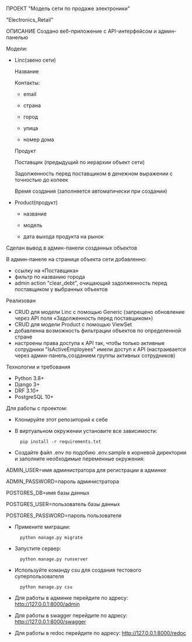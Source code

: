 ПРОЕКТ "Модель сети по продаже электроники"

"Electronics_Retail"
        
ОПИСАНИЕ
Создано веб-приложение с API-интерфейсом и админ-панелью

Модели:

* Linc(звено сети)
  
  Название
  
  Контакты:
  
   - email
  
   - страна
  
   - город
  
   - улица
  
   - номер дома
  
  Продукт
  
  Поставщик (предыдущий по иерархии объект сети)
  
  Задолженность перед поставщиком в денежном выражении с точностью до копеек
  
  Время создания (заполняется автоматически при создании)
  
* Product(продукт)
 
   - название
  
   - модель
  
   - дата выхода продукта на рынок
  
Сделан вывод в админ-панели созданных объектов

  В админ-панеле на странице объекта сети добавленно:
  * ссылку на «Поставщика»
  * фильтр по названию города
  * admin action "clear_debt", очищающий задолженность перед поставщиком у выбранных объектов

Реализован 
  * CRUD для модели Linc с помощью Generic
  (запрещено обновление через API поля «Задолженность перед поставщиком»)
  * CRUD для модели Product с помощью ViewSet 
  * добавленна возможность фильтрации объектов по определенной стране
  * настроены права доступа к API так, чтобы только активные сотрудники "IsActiveEmployees" имели доступ к API
    (настраивается через админ-панель,созданием группы активных сотрудников)

Технологии и требования

* Python 3.8+
* Django 3+
* DRF 3.10+
* PostgreSQL 10+

Для работы с проектом: 

* Клонируйте этот репозиторий к себе

* В виртуальном окружении установите все зависимости:

        pip install -r requirements.txt

* Создайте файл .env по подобию .env.sample в корневой директории и заполните необходимые переменные окружения:

ADMIN_USER=имя администратора для регистрации в админке

ADMIN_PASSWORD=пароль администратора

POSTGRES_DB=имя базы данных

POSTGRES_USER=пользователь базы данных 

POSTGRES_PASSWORD=пароль пользователя

* Примените миграции:

        python manage.py migrate

* Запустите сервер:

        python manage.py runserver

* Используйте команду csu для создания тестового суперпользователя

        python manage.py csu

* Для работы в админке перейдите по адресу: http://127.0.0.1:8000/admin
* Для работы в swagger перейдите по адресу: http://127.0.0.1:8000/swagger
* Для работы в redoc перейдите по адресу: http://127.0.0.1:8000/redoc
